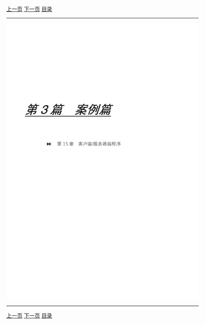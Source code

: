 [上一页](364.md) [下一页](366.md) [目录](../README.md)

***

![365](../images/365.png)

***

[上一页](364.md) [下一页](366.md) [目录](../README.md)

